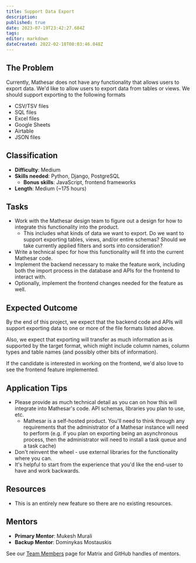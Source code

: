 ```yaml
---
title: Support Data Export
description: 
published: true
date: 2023-07-19T23:42:27.684Z
tags: 
editor: markdown
dateCreated: 2022-02-18T00:03:46.048Z
---
```


## The Problem
Currently, Mathesar does not have any functionality that allows users to export data. We'd like to allow users to export data from tables or views. We should support exporting to the following formats
- CSV/TSV files
- SQL files
- Excel files
- Google Sheets
- Airtable
- JSON files

## Classification
- **Difficulty**: Medium
- **Skills needed**: Python, Django, PostgreSQL
  - **Bonus skills**: JavaScript, frontend frameworks
- **Length**: Medium (~175 hours)

## Tasks
- Work with the Mathesar design team to figure out a design for how to integrate this functionality into the product.
  - This includes what kinds of data we want to export. Do we want to support exporting tables, views, and/or entire schemas? Should we take currently applied filters and sorts into consideration?
- Write a technical spec for how this functionality will fit into the current Mathesar code.
- Implement the backend necessary to make the feature work, including both the import process in the database and APIs for the frontend to interact with.
- Optionally, implement the frontend changes needed for the feature as well.

## Expected Outcome
By the end of this project, we expect that the backend code and APIs will support exporting data to one or more of the file formats listed above.

Also, we expect that exporting will transfer as much information as is supported by the target format, which might include column names, column types and table names (and possibly other bits of information).

If the candidate is interested in working on the frontend, we'd also love to see the frontend feature implemented.

## Application Tips
- Please provide as much technical detail as you can on how this will integrate into Mathesar's code. API schemas, libraries you plan to use, etc.
	- Mathesar is a self-hosted product. You'll need to think through any requirements that the administrator of a Mathesar instance will need to perform (e.g. if you plan on exporting being an asynchronous process, then the administrator will need to install a task queue and a task cache)
- Don't reinvent the wheel - use external libraries for the functionality where you can.
- It's helpful to start from the experience that you'd like the end-user to have and work backwards.

## Resources
- This is an entirely new feature so there are no existing resources.

## Mentors
- **Primary Mentor**: Mukesh Murali
- **Backup Mentor**: Dominykas Mostauskis

See our [Team Members](/en/team/members) page for Matrix and GitHub handles of mentors.
